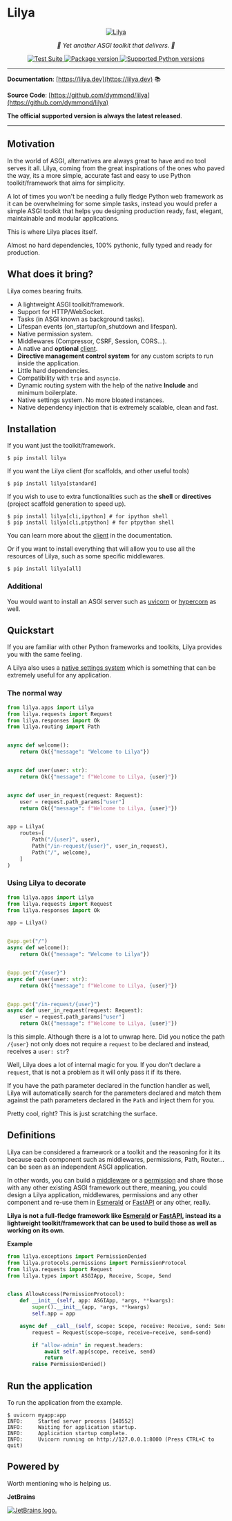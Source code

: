 # Lilya

<p align="center">
  <a href="https://lilya.dev"><img src="https://res.cloudinary.com/dymmond/image/upload/v1707501404/lilya/logo_quiotd.png" alt='Lilya'></a>
</p>

<p align="center">
    <em>🚀 Yet another ASGI toolkit that delivers. 🚀</em>
</p>

<p align="center">
<a href="https://github.com/dymmond/lilya/actions/workflows/test-suite.yml/badge.svg?event=push&branch=main" target="_blank">
    <img src="https://github.com/dymmond/lilya/actions/workflows/test-suite.yml/badge.svg?event=push&branch=main" alt="Test Suite">
</a>

<a href="https://pypi.org/project/lilya" target="_blank">
    <img src="https://img.shields.io/pypi/v/lilya?color=%2334D058&label=pypi%20package" alt="Package version">
</a>

<a href="https://pypi.org/project/lilya" target="_blank">
    <img src="https://img.shields.io/pypi/pyversions/lilya.svg?color=%2334D058" alt="Supported Python versions">
</a>
</p>

---

**Documentation**: [https://lilya.dev](https://lilya.dev) 📚

**Source Code**: [https://github.com/dymmond/lilya](https://github.com/dymmond/lilya)

**The official supported version is always the latest released**.

---

## Motivation

In the world of ASGI, alternatives are always great to have and no tool serves it all.
Lilya, coming from the great inspirations of the ones who paved the way, its a more simple, accurate
fast and easy to use Python toolkit/framework that aims for simplicity.

A lot of times you won't be needing a fully fledge Python web framework as it can be overwhelming
for some simple tasks, instead you would prefer a simple ASGI toolkit that helps you designing
production ready, fast, elegant, maintainable and modular applications.

This is where Lilya places itself.

Almost no hard dependencies, 100% pythonic, fully typed and ready for production.

## What does it bring?

Lilya comes bearing fruits.

* A lightweight ASGI toolkit/framework.
* Support for HTTP/WebSocket.
* Tasks (in ASGI known as background tasks).
* Lifespan events (on_startup/on_shutdown and lifespan).
* Native permission system.
* Middlewares (Compressor, CSRF, Session, CORS...).
* A native and **optional** [client](https://lilya.dev/lilya-cli).
* **Directive management control system** for any custom scripts to run inside the application.
* Little hard dependencies.
* Compatibility with `trio` and `asyncio`.
* Dynamic routing system with the help of the native **Include** and minimum boilerplate.
* Native settings system. No more bloated instances.
* Native dependency injection that is extremely scalable, clean and fast.

## Installation

If you want just the toolkit/framework.

```shell
$ pip install lilya
```

If you want the Lilya client (for scaffolds, and other useful tools)

```shell
$ pip install lilya[standard]
```

If you wish to use to extra functionalities such as the **shell** or **directives**
(project scaffold generation to speed up).

```shell
$ pip install lilya[cli,ipython] # for ipython shell
$ pip install lilya[cli,ptpython] # for ptpython shell
```

You can learn more about the [client](https://lilya.dev/directives/discovery) in the documentation.

Or if you want to install everything that will allow you to use all the resources of Lilya, such
as some specific middlewares.

```shell
$ pip install lilya[all]
```

### Additional

You would want to install an ASGI server such as [uvicorn](https://www.uvicorn.org/) or
[hypercorn](https://pgjones.gitlab.io/hypercorn/) as well.

## Quickstart

If you are familiar with other Python frameworks and toolkits, Lilya provides you with the same
feeling.

A Lilya also uses a [native settings system](https://lilya.dev/settings) which is something that can be extremely useful
for any application.

### The normal way

```python
from lilya.apps import Lilya
from lilya.requests import Request
from lilya.responses import Ok
from lilya.routing import Path


async def welcome():
    return Ok({"message": "Welcome to Lilya"})


async def user(user: str):
    return Ok({"message": f"Welcome to Lilya, {user}"})


async def user_in_request(request: Request):
    user = request.path_params["user"]
    return Ok({"message": f"Welcome to Lilya, {user}"})


app = Lilya(
    routes=[
        Path("/{user}", user),
        Path("/in-request/{user}", user_in_request),
        Path("/", welcome),
    ]
)
```

### Using Lilya to decorate

```python
from lilya.apps import Lilya
from lilya.requests import Request
from lilya.responses import Ok

app = Lilya()


@app.get("/")
async def welcome():
    return Ok({"message": "Welcome to Lilya"})


@app.get("/{user}")
async def user(user: str):
    return Ok({"message": f"Welcome to Lilya, {user}"})


@app.get("/in-request/{user}")
async def user_in_request(request: Request):
    user = request.path_params["user"]
    return Ok({"message": f"Welcome to Lilya, {user}"})
```

Is this simple. Although there is a lot to unwrap here. Did you notice the path `/{user}` not only
does not require a `request` to be declared and instead, receives a `user: str`?

Well, Lilya does a lot of internal magic for you. If you don't declare a `request`, that is not a
problem as it will only pass it if its there.

If you have the path parameter declared in the function handler as well, Lilya will automatically
search for the parameters declared and match them against the path parameters declared in the `Path`
and inject them for you.

Pretty cool, right? This is just scratching the surface.

## Definitions

Lilya can be considered a framework or a toolkit and the reasoning for it its because each component
such as middlewares, permissions, Path, Router... can be seen as an independent ASGI application.

In other words, you can build a [middleware](https://lilya.dev/middleware) or a [permission](https://lilya.dev/permissions) and
share those with any other existing ASGI framework out there, meaning, you could design a Lilya
application, middlewares, permissions and any other component and re-use them in [Esmerald][esmerald]
or [FastAPI][fastapi] or any other, really.

**Lilya is not a full-fledge framework like [Esmerald][esmerald] or [FastAPI][fastapi], instead**
**its a lightweight toolkit/framework that can be used to build those as well as working on its own.**

**Example**

```python
from lilya.exceptions import PermissionDenied
from lilya.protocols.permissions import PermissionProtocol
from lilya.requests import Request
from lilya.types import ASGIApp, Receive, Scope, Send


class AllowAccess(PermissionProtocol):
    def __init__(self, app: ASGIApp, *args, **kwargs):
        super().__init__(app, *args, **kwargs)
        self.app = app

    async def __call__(self, scope: Scope, receive: Receive, send: Send) -> None:
        request = Request(scope=scope, receive=receive, send=send)

        if "allow-admin" in request.headers:
            await self.app(scope, receive, send)
            return
        raise PermissionDenied()
```

## Run the application

To run the application from the example.

```shell
$ uvicorn myapp:app
INFO:     Started server process [140552]
INFO:     Waiting for application startup.
INFO:     Application startup complete.
INFO:     Uvicorn running on http://127.0.0.1:8000 (Press CTRL+C to quit)
```

## Powered by

Worth mentioning who is helping us.

**JetBrains**

[![JetBrains logo.](https://resources.jetbrains.com/storage/products/company/brand/logos/jetbrains.svg)](https://jb.gg/OpenSourceSupport)

[esmerald]: https://lilya.dev/esmerald
[fastapi]: https://fastapi.tiangolo.com
